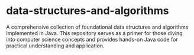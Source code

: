 # data-structures-and-algorithms
A comprehensive collection of foundational data structures and algorithms implemented in Java. This repository serves as a primer for those diving into computer science concepts and provides hands-on Java code for practical understanding and application.